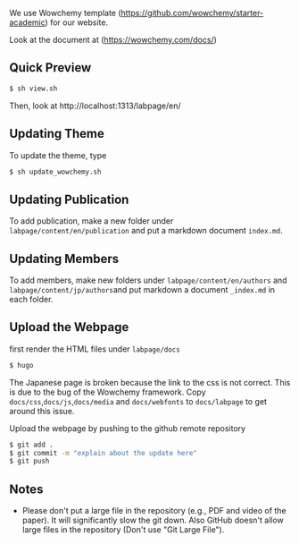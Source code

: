 

We use Wowchemy template (https://github.com/wowchemy/starter-academic) for our website.

Look at the document at (https://wowchemy.com/docs/)



## Quick Preview

```bash
$ sh view.sh
```

Then, look at http://localhost:1313/labpage/en/



## Updating Theme

To update the theme, type

```bash
$ sh update_wowchemy.sh
```



## Updating Publication

To add publication, make a new folder under `labpage/content/en/publication` and put a markdown document `index.md`.





## Updating Members

To add members, make new folders under `labpage/content/en/authors` and `labpage/content/jp/authors`and put markdown a document `_index.md` in each folder. 






## Upload the Webpage

first render the HTML files under `labpage/docs`

```bash
$ hugo 
```

The Japanese page is broken because the link to the css is not correct. This is due to the bug of the Wowchemy framework. Copy `docs/css`,`docs/js`,`docs/media` and `docs/webfonts` to `docs/labpage` to get around this issue.


Upload the webpage by pushing to the github remote repository

```bash
$ git add .
$ git commit -m "explain about the update here"
$ git push
```





## Notes	 

- Please don't put a large file in the repository (e.g., PDF and video of the paper). It will significantly slow the git down. Also GitHub doesn't allow large files in the repository (Don't use "Git Large File"). 